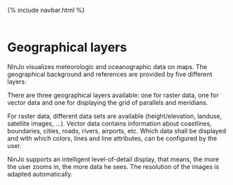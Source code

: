
<link href="style.css" rel="stylesheet">

{% include navbar.html %}

<p style="margin: 60px 0px 0px 0px;" />

# Geographical layers

NinJo visualizes meteorologic and oceanographic data on maps. The geographical background and references are provided by five different layers:



There are three geographical layers available: one for raster data, one for vector data and one for displaying the grid of parallels and meridians.

For raster data, different data sets are available (height/elevation, landuse, satellite images, ...). Vector data contains information about coastlines, boundaries, cities, roads, rivers, airports, etc. Which data shall be displayed and with which colors, lines and line attributes, can be configured by the user.

NinJo supports an intelligent level-of-detail display, that means, the more the user zooms in, the more data he sees. The resolution of the images is adapted automatically. 
